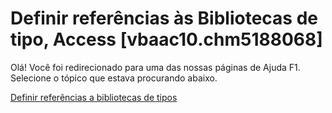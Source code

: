 
# Definir referências às Bibliotecas de tipo, Access [vbaac10.chm5188068]

Olá! Você foi redirecionado para uma das nossas páginas de Ajuda F1. Selecione o tópico que estava procurando abaixo.

[Definir referências a bibliotecas de tipos](http://msdn.microsoft.com/library/6314a89b-89e9-d8c1-5964-889a361afcd1%28Office.15%29.aspx)
